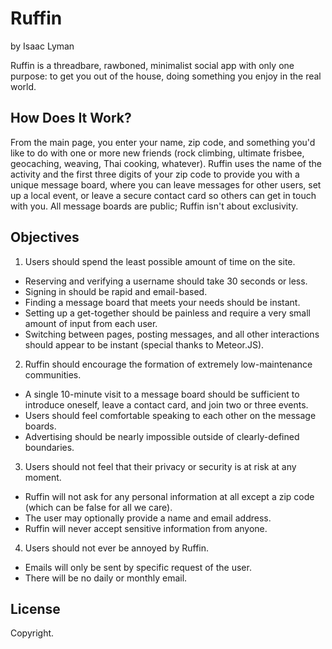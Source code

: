 Ruffin
======
by Isaac Lyman

Ruffin is a threadbare, rawboned, minimalist social app with only one purpose: to get you out of the house, doing something you enjoy in the real world.

How Does It Work?
-----------------

From the main page, you enter your name, zip code, and something you'd like to do with one or more new friends (rock climbing, ultimate frisbee, geocaching, weaving, Thai cooking, whatever). Ruffin uses the name of the activity and the first three digits of your zip code to provide you with a unique message board, where you can leave messages for other users, set up a local event, or leave a secure contact card so others can get in touch with you. All message boards are public; Ruffin isn't about exclusivity.

Objectives
----------

1. Users should spend the least possible amount of time on the site.
 - Reserving and verifying a username should take 30 seconds or less.
 - Signing in should be rapid and email-based.
 - Finding a message board that meets your needs should be instant.
 - Setting up a get-together should be painless and require a very small amount of input from each user.
 - Switching between pages, posting messages, and all other interactions should appear to be instant (special thanks to Meteor.JS).
2. Ruffin should encourage the formation of extremely low-maintenance communities.
 - A single 10-minute visit to a message board should be sufficient to introduce oneself, leave a contact card, and join two or three events.
 - Users should feel comfortable speaking to each other on the message boards.
 - Advertising should be nearly impossible outside of clearly-defined boundaries.
3. Users should not feel that their privacy or security is at risk at any moment.
 - Ruffin will not ask for any personal information at all except a zip code (which can be false for all we care).
 - The user may optionally provide a name and email address.
 - Ruffin will never accept sensitive information from anyone.
4. Users should not ever be annoyed by Ruffin.
 - Emails will only be sent by specific request of the user.
 - There will be no daily or monthly email.

License
-------

Copyright.